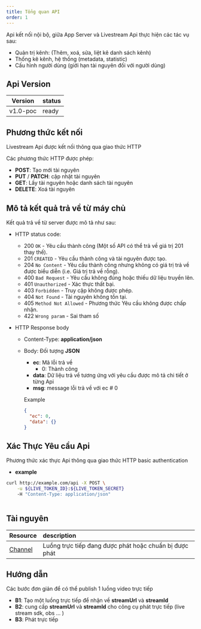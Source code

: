 ```yaml
---
title: Tổng quan API
order: 1
---
```


Api kết nối nội bộ, giữa App Server và Livestream Api thực hiện các tác vụ sau:
* Quản trị kênh: (Thêm, xoá, sửa, liệt kê danh sách kênh)
* Thống kê kênh, hệ thống (metadata, statistic)
* Cấu hình người dùng (giới hạn tài nguyên đối với người dùng)

## Api Version

| Version  | status |
| -------- | ------ |
| v1.0-poc | ready  |

## Phương thức kết nối

Livestream Api được kết nối thông qua giao thức HTTP

Các phương thức HTTP được phép: 
* **POST**: Tạo mới tài nguyên
* **PUT** / **PATCH**: cập nhật tài nguyên
* **GET**: Lấy tài nguyên hoặc danh sách tài nguyên
* **DELETE**: Xoá tài nguyên

## Mô tả kết quả trả về từ máy chủ

Kết quả trả về từ server được mô tả như sau:

* HTTP status code:
  * 200 `OK` - Yêu cầu thành công (Một số API có thể trả về giá trị 201 thay thế).
  * 201 `CREATED` - Yêu cầu thành công và tài nguyên được tạo.
  * 204 `No Content` - Yêu cầu thành công nhưng không có giá trị trả về được biểu diễn (i.e. Giá trị trả về rỗng).
  * 400 `Bad Request` - Yêu cầu không đúng hoặc thiếu dữ liệu truyền lên.
  * 401 `Unauthorized` - Xác thực thất bại.
  * 403 `Forbidden` - Truy cập không được phép.
  * 404 `Not Found` - Tài nguyên không tồn tại.
  * 405 `Method Not Allowed` - Phương thức Yêu cầu không được chấp nhận.
  * 422 `Wrong param` - Sai tham số
        
        
* HTTP Response body
  * Content-Type: **application/json**
  * Body: Đối tượng **JSON**
    * **ec**: Mã lỗi trả về
      * 0: Thành công 
    * **data**: Dữ liệu trả về tương ứng với yêu cầu được mô tả chi tiết ở từng Api
    * **msg**: message lỗi trả về với ec # 0

    Example
    ```json
    {
      "ec": 0,
      "data": {}
    }
    ```

## Xác Thực Yêu cầu Api

Phương thức xác thực Api thông qua giao thức HTTP basic authentication

* **example**

```bash
curl http://example.com/api -X POST \
	-u ${LIVE_TOKEN_ID}:${LIVE_TOKEN_SECRET}
	-H "Content-Type: application/json"
	
```
## Tài nguyên

| Resource                        | description                                               |
| ------------------------------- | :-------------------------------------------------------- |
| [Channel](./2.api-server-channel)              | Luồng trực tiếp đang được phát hoặc chuẩn bị được phát    |

## Hướng dẫn

Các bước đơn giản để có thể publish 1 luồng video trực tiếp

* **B1**: Tạo một luồng trực tiếp để nhận về **streamUrl** và **streamId**
* **B2**: cung cấp **streamUrl** và **streamId** cho công cụ phát trực tiếp (live stream sdk, obs … )
* **B3**: Phát trực tiếp